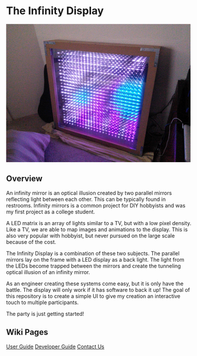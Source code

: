 # The Infinity Display

<img src="infdis.jpg" width="500px"/>

## Overview

An infinity mirror is an optical illusion created by two parallel mirrors reflecting light between each other. This can be typically found in restrooms. Infinity mirrors is a common project for DIY hobbyists and was my first project as a college student.

A LED matrix is an array of lights similar to a TV, but with a low pixel density. Like a TV, we are able to map images and animations to the display. This is also very popular with hobbyist, but never pursued on the large scale because of the cost.

The Infinity Display is a combination of these two subjects. The parallel mirrors lay on the frame with a LED display as a back light. The light from the LEDs become trapped between the mirrors and create the tunneling optical illusion of an infinity mirror.

As an engineer creating these systems come easy, but it is only have the battle. The display will only work if it has software to back it up! The goal of this repository is to create a simple UI to give my creation an interactive touch to multiple participants.

The party is just getting started!

## Wiki Pages

[User Guide](https://github.com/noelmkawano/InfinityDisplay/wiki/User-Guide)
[Developer Guide](https://github.com/noelmkawano/InfinityDisplay/wiki/Developer-Guide)
[Contact Us](https://github.com/noelmkawano/InfinityDisplay/wiki/Contact-Us)